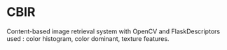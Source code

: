 # CBIR
Content-based image retrieval system with OpenCV and FlaskDescriptors used : color histogram, color dominant, texture features.
